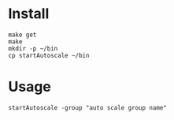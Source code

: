 # Install

    make get
    make
    mkdir -p ~/bin
    cp startAutoscale ~/bin
    
# Usage

    startAutoscale -group "auto scale group name"
    
    
